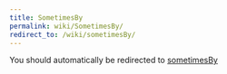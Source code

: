 ```yaml
---
title: SometimesBy
permalink: wiki/SometimesBy/
redirect_to: /wiki/sometimesBy/
---
```


You should automatically be redirected to [sometimesBy](/wiki/sometimesBy/)

